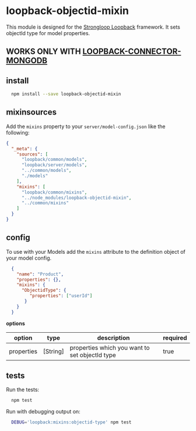 # loopback-objectid-mixin

This module is designed for the [Strongloop Loopback](https://github.com/strongloop/loopback) framework. It sets objectId type for model properties. 
## WORKS ONLY WITH [LOOPBACK-CONNECTOR-MONGODB](https://github.com/strongloop/loopback-connector-mongodb) 

## install

```bash
  npm install --save loopback-objectid-mixin
```

## mixinsources

Add the `mixins` property to your `server/model-config.json` like the following:

```json
{
  "_meta": {
    "sources": [
      "loopback/common/models",
      "loopback/server/models",
      "../common/models",
      "./models"
    ],
    "mixins": [
      "loopback/common/mixins",
      "../node_modules/loopback-objectid-mixin",
      "../common/mixins"
    ]
  }
}
```

## config

To use with your Models add the `mixins` attribute to the definition object of your model config.

```json
  {
    "name": "Product",
    "properties": {},
    "mixins": {
      "ObjectidType": {
         "properties": ["userId"]
       }
    }
  }
```

**options**

| option | type | description | required |
| ------ | ---- | ----------- | -------- |
|properties| [String] | properties which you want to set objectId type | true |

## tests

Run the tests: 
```bash
  npm test
```
Run with debugging output on:

```bash
  DEBUG='loopback:mixins:objectid-type' npm test
```





